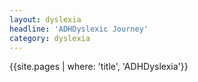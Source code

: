 ```yaml
---
layout: dyslexia
headline: 'ADHDyslexic Journey'
category: dyslexia
---
```


{{site.pages | where: 'title', 'ADHDyslexia'}}
